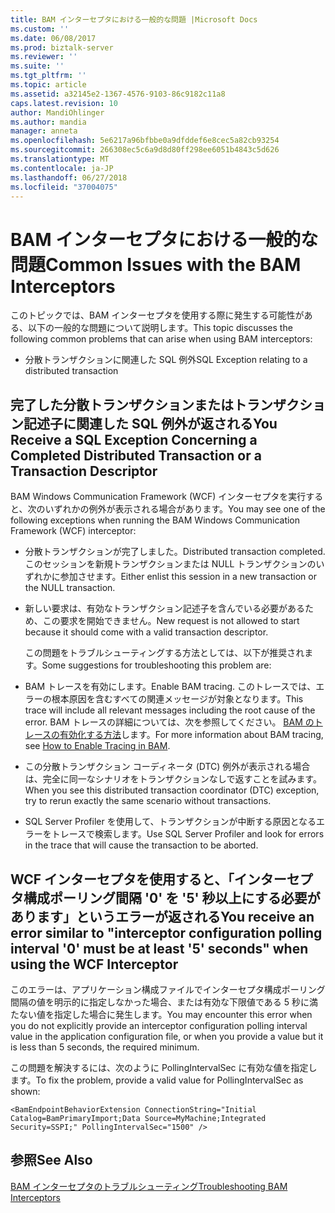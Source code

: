 ```yaml
---
title: BAM インターセプタにおける一般的な問題 |Microsoft Docs
ms.custom: ''
ms.date: 06/08/2017
ms.prod: biztalk-server
ms.reviewer: ''
ms.suite: ''
ms.tgt_pltfrm: ''
ms.topic: article
ms.assetid: a32145e2-1367-4576-9103-86c9182c11a8
caps.latest.revision: 10
author: MandiOhlinger
ms.author: mandia
manager: anneta
ms.openlocfilehash: 5e6217a96bfbbe0a9dfddef6e8cec5a82cb93254
ms.sourcegitcommit: 266308ec5c6a9d8d80ff298ee6051b4843c5d626
ms.translationtype: MT
ms.contentlocale: ja-JP
ms.lasthandoff: 06/27/2018
ms.locfileid: "37004075"
---
```

# <a name="common-issues-with-the-bam-interceptors"></a><span data-ttu-id="3b7bd-102">BAM インターセプタにおける一般的な問題</span><span class="sxs-lookup"><span data-stu-id="3b7bd-102">Common Issues with the BAM Interceptors</span></span>
<span data-ttu-id="3b7bd-103">このトピックでは、BAM インターセプタを使用する際に発生する可能性がある、以下の一般的な問題について説明します。</span><span class="sxs-lookup"><span data-stu-id="3b7bd-103">This topic discusses the following common problems that can arise when using BAM interceptors:</span></span>  
  
-   <span data-ttu-id="3b7bd-104">分散トランザクションに関連した SQL 例外</span><span class="sxs-lookup"><span data-stu-id="3b7bd-104">SQL Exception relating to a distributed transaction</span></span>  
  
## <a name="you-receive-a-sql-exception-concerning-a-completed-distributed-transaction-or-a-transaction-descriptor"></a><span data-ttu-id="3b7bd-105">完了した分散トランザクションまたはトランザクション記述子に関連した SQL 例外が返される</span><span class="sxs-lookup"><span data-stu-id="3b7bd-105">You Receive a SQL Exception Concerning a Completed Distributed Transaction or a Transaction Descriptor</span></span>  
 <span data-ttu-id="3b7bd-106">BAM Windows Communication Framework (WCF) インターセプタを実行すると、次のいずれかの例外が表示される場合があります。</span><span class="sxs-lookup"><span data-stu-id="3b7bd-106">You may see one of the following exceptions when running the BAM Windows Communication Framework (WCF) interceptor:</span></span>  
  
- <span data-ttu-id="3b7bd-107">分散トランザクションが完了しました。</span><span class="sxs-lookup"><span data-stu-id="3b7bd-107">Distributed transaction completed.</span></span> <span data-ttu-id="3b7bd-108">このセッションを新規トランザクションまたは NULL トランザクションのいずれかに参加させます。</span><span class="sxs-lookup"><span data-stu-id="3b7bd-108">Either enlist this session in a new transaction or the NULL transaction.</span></span>  
  
- <span data-ttu-id="3b7bd-109">新しい要求は、有効なトランザクション記述子を含んでいる必要があるため、この要求を開始できません。</span><span class="sxs-lookup"><span data-stu-id="3b7bd-109">New request is not allowed to start because it should come with a valid transaction descriptor.</span></span>  
  
  <span data-ttu-id="3b7bd-110">この問題をトラブルシューティングする方法としては、以下が推奨されます。</span><span class="sxs-lookup"><span data-stu-id="3b7bd-110">Some suggestions for troubleshooting this problem are:</span></span>  
  
- <span data-ttu-id="3b7bd-111">BAM トレースを有効にします。</span><span class="sxs-lookup"><span data-stu-id="3b7bd-111">Enable BAM tracing.</span></span> <span data-ttu-id="3b7bd-112">このトレースでは、エラーの根本原因を含むすべての関連メッセージが対象となります。</span><span class="sxs-lookup"><span data-stu-id="3b7bd-112">This trace will include all relevant messages including the root cause of the error.</span></span> <span data-ttu-id="3b7bd-113">BAM トレースの詳細については、次を参照してください。 [BAM のトレースの有効化する方法](../core/how-to-enable-tracing-in-bam.md)します。</span><span class="sxs-lookup"><span data-stu-id="3b7bd-113">For more information about BAM tracing, see [How to Enable Tracing in BAM](../core/how-to-enable-tracing-in-bam.md).</span></span>  
  
- <span data-ttu-id="3b7bd-114">この分散トランザクション コーディネータ (DTC) 例外が表示される場合は、完全に同一なシナリオをトランザクションなしで返すことを試みます。</span><span class="sxs-lookup"><span data-stu-id="3b7bd-114">When you see this distributed transaction coordinator (DTC) exception, try to rerun exactly the same scenario without transactions.</span></span>  
  
- <span data-ttu-id="3b7bd-115">SQL Server Profiler を使用して、トランザクションが中断する原因となるエラーをトレースで検索します。</span><span class="sxs-lookup"><span data-stu-id="3b7bd-115">Use SQL Server Profiler and look for errors in the trace that will cause the transaction to be aborted.</span></span>  
  
## <a name="you-receive-an-error-similar-to-interceptor-configuration-polling-interval-0-must-be-at-least-5-seconds-when-using-the-wcf-interceptor"></a><span data-ttu-id="3b7bd-116">WCF インターセプタを使用すると、「インターセプタ構成ポーリング間隔 '0' を '5' 秒以上にする必要があります」というエラーが返される</span><span class="sxs-lookup"><span data-stu-id="3b7bd-116">You receive an error similar to "interceptor configuration polling interval '0' must be at least '5' seconds" when using the WCF Interceptor</span></span>  
 <span data-ttu-id="3b7bd-117">このエラーは、アプリケーション構成ファイルでインターセプタ構成ポーリング間隔の値を明示的に指定しなかった場合、または有効な下限値である 5 秒に満たない値を指定した場合に発生します。</span><span class="sxs-lookup"><span data-stu-id="3b7bd-117">You may encounter this error when you do not explicitly provide an interceptor configuration polling interval value in the application configuration file, or when you provide a value but it is less than 5 seconds, the required minimum.</span></span>  
  
 <span data-ttu-id="3b7bd-118">この問題を解決するには、次のように PollingIntervalSec に有効な値を指定します。</span><span class="sxs-lookup"><span data-stu-id="3b7bd-118">To fix the problem, provide a valid value for PollingIntervalSec as shown:</span></span>  
  
```  
<BamEndpointBehaviorExtension ConnectionString="Initial Catalog=BamPrimaryImport;Data Source=MyMachine;Integrated Security=SSPI;" PollingIntervalSec="1500" />  
```  
  
## <a name="see-also"></a><span data-ttu-id="3b7bd-119">参照</span><span class="sxs-lookup"><span data-stu-id="3b7bd-119">See Also</span></span>  
 [<span data-ttu-id="3b7bd-120">BAM インターセプタのトラブルシューティング</span><span class="sxs-lookup"><span data-stu-id="3b7bd-120">Troubleshooting BAM Interceptors</span></span>](../core/troubleshooting-bam-interceptors.md)
